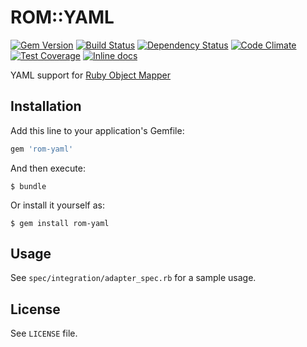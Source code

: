 [gem]: https://rubygems.org/gems/rom-yaml
[travis]: https://travis-ci.org/rom-rb/rom-yaml
[gemnasium]: https://gemnasium.com/rom-rb/rom-yaml
[codeclimate]: https://codeclimate.com/github/rom-rb/rom-yaml
[inchpages]: http://inch-ci.org/github/rom-rb/rom-yaml

# ROM::YAML

[![Gem Version](https://badge.fury.io/rb/rom-yaml.svg)][gem]
[![Build Status](https://travis-ci.org/rom-rb/rom-yaml.svg?branch=master)][travis]
[![Dependency Status](https://gemnasium.com/rom-rb/rom-yaml.png)][gemnasium]
[![Code Climate](https://codeclimate.com/github/rom-rb/rom-yaml/badges/gpa.svg)][codeclimate]
[![Test Coverage](https://codeclimate.com/github/rom-rb/rom-yaml/badges/coverage.svg)][codeclimate]
[![Inline docs](http://inch-ci.org/github/rom-rb/rom-yaml.svg?branch=master)][inchpages]

YAML support for [Ruby Object Mapper](https://github.com/rom-rb/rom)

## Installation

Add this line to your application's Gemfile:

```ruby
gem 'rom-yaml'
```

And then execute:

    $ bundle

Or install it yourself as:

    $ gem install rom-yaml

## Usage

See `spec/integration/adapter_spec.rb` for a sample usage.

## License

See `LICENSE` file.
